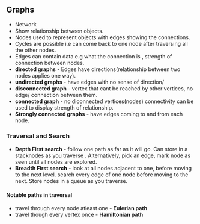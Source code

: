 ## Graphs
- Network
- Show relationship between objects.
- Nodes used to represent objects with edges showing the connections.
- Cycles are possible i.e can come back to one node after traversing all the other nodes.
- Edges can contain data e.g what the connection is , strength of connection between nodes.
- **directed graphs** - Edges have directions(relationship between two nodes applies one way).
- **undirected graphs** - have edges with no sense of direction/
- **disconnected graph** - vertex that cant be reached by other vertices, no edge/ connection between them.
- **connected graph** - no diconnected vertices(nodes) connectivity can be used to display strength of relationship.
- **Strongly connected graphs** - have edges coming to and from each node.

### Traversal and Search
- **Depth First search** - follow one path as far as it will go. Can store in a stacknodes as you traverse .
  Alternatively, pick an edge, mark node as seen until all nodes are explored.
- **Breadth First search** - look at all nodes adjacent to one, before moving to the next level.
  search every edge of one node before moving to the next. Store nodes in a queue as you traverse.

#### Notable paths in traversal
- travel through every node atleast one - **Eulerian path**
- travel though every vertex once - **Hamiltonian path**
